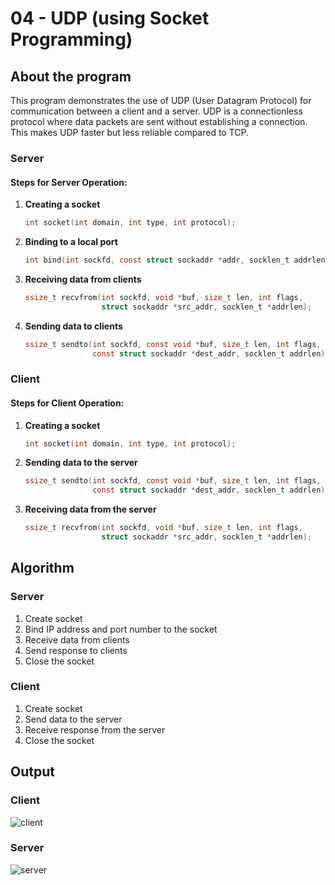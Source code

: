 # 04 - UDP (using Socket Programming)

## About the program

This program demonstrates the use of UDP (User Datagram Protocol) for communication between a client and a server. UDP is a connectionless protocol where data packets are sent without establishing a connection. This makes UDP faster but less reliable compared to TCP.

### Server

#### Steps for Server Operation:

1. **Creating a socket**

   ```c
   int socket(int domain, int type, int protocol);
   ```

2. **Binding to a local port**

   ```c
   int bind(int sockfd, const struct sockaddr *addr, socklen_t addrlen);
   ```

3. **Receiving data from clients**

   ```c
   ssize_t recvfrom(int sockfd, void *buf, size_t len, int flags,
                    struct sockaddr *src_addr, socklen_t *addrlen);
   ```

4. **Sending data to clients**

   ```c
   ssize_t sendto(int sockfd, const void *buf, size_t len, int flags,
                  const struct sockaddr *dest_addr, socklen_t addrlen);
   ```

### Client

#### Steps for Client Operation:

1. **Creating a socket**

   ```c
   int socket(int domain, int type, int protocol);
   ```

2. **Sending data to the server**

   ```c
   ssize_t sendto(int sockfd, const void *buf, size_t len, int flags,
                  const struct sockaddr *dest_addr, socklen_t addrlen);
   ```

3. **Receiving data from the server**

   ```c
   ssize_t recvfrom(int sockfd, void *buf, size_t len, int flags,
                    struct sockaddr *src_addr, socklen_t *addrlen);
   ```

## Algorithm

### Server

1. Create socket
2. Bind IP address and port number to the socket
3. Receive data from clients
4. Send response to clients
5. Close the socket

### Client

1. Create socket
2. Send data to the server
3. Receive response from the server
4. Close the socket

## Output

### Client

![client](https://github.com/blackpeps/networklab2024/assets/126700907/cd3950c2-208a-4531-b701-1ef5f0de14d7)

### Server


![server](https://github.com/blackpeps/networklab2024/assets/126700907/7c57c6be-2202-4e8c-be47-5098cb6e4df9)
